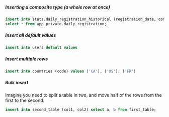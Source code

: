 
##### Inserting a composite type (a whole row at once)
```sql
insert into stats.daily_registration_historical (registration_date, count_registrations)
select * from app_private.daily_registration;
```

##### Insert all default values
```sql
insert into users default values
```

##### Insert multiple rows
```sql
insert into countries (code) values ('CA'), ('US'), ('FR')
```

##### Bulk insert
Imagine you need to split a table in two, and move half of the rows from the first to the second:
```sql
insert into second_table (col1, col2) select a, b from first_table;
```